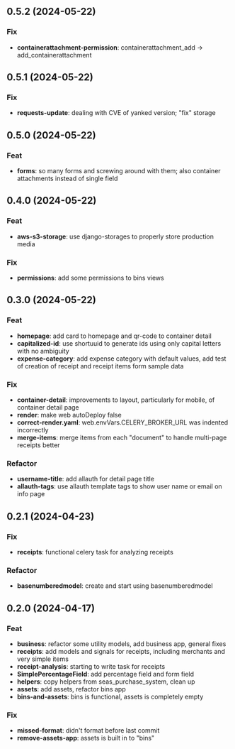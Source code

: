 ## 0.5.2 (2024-05-22)

### Fix

- **containerattachment-permission**: containerattachment_add -> add_containerattachment

## 0.5.1 (2024-05-22)

### Fix

- **requests-update**: dealing with CVE of yanked version; "fix" storage

## 0.5.0 (2024-05-22)

### Feat

- **forms**: so many forms and screwing around with them; also container attachments instead of single field

## 0.4.0 (2024-05-22)

### Feat

- **aws-s3-storage**: use django-storages to properly store production media

### Fix

- **permissions**: add some permissions to bins views

## 0.3.0 (2024-05-22)

### Feat

- **homepage**: add card to homepage and qr-code to container detail
- **capitalized-id**: use shortuuid to generate ids using only capital letters with no ambiguity
- **expense-category**: add expense category with default values, add test of creation of receipt and receipt items form sample data

### Fix

- **container-detail**: improvements to layout, particularly for mobile, of container detail page
- **render**: make web autoDeploy false
- **correct-render.yaml**: web.envVars.CELERY_BROKER_URL was indented incorrectly
- **merge-items**: merge items from each "document" to handle multi-page receipts better

### Refactor

- **username-title**: add allauth for detail page title
- **allauth-tags**: use allauth template tags to show user name or email on info page

## 0.2.1 (2024-04-23)

### Fix

- **receipts**: functional celery task for analyzing receipts

### Refactor

- **basenumberedmodel**: create and start using basenumberedmodel

## 0.2.0 (2024-04-17)

### Feat

- **business**: refactor some utility models, add business app, general fixes
- **receipts**: add models and signals for receipts, including merchants and very simple items
- **receipt-analysis**: starting to write task for receipts
- **SimplePercentageField**: add percentage field and form field
- **helpers**: copy helpers from seas_purchase_system, clean up
- **assets**: add assets, refactor bins app
- **bins-and-assets**: bins is functional, assets is completely empty

### Fix

- **missed-format**: didn't format before last commit
- **remove-assets-app**: assets is built in to "bins"
